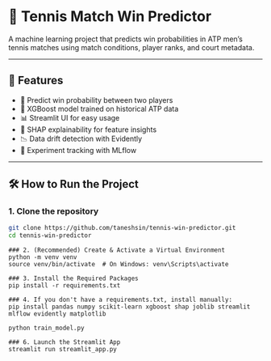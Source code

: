 # 🎾 Tennis Match Win Predictor

A machine learning project that predicts win probabilities in ATP men’s tennis matches using match conditions, player ranks, and court metadata.

---

## 🚀 Features

- 🎯 Predict win probability between two players
- 🧠 XGBoost model trained on historical ATP data
- 📊 Streamlit UI for easy usage
- 🔬 SHAP explainability for feature insights
- 📉 Data drift detection with Evidently
- 🧪 Experiment tracking with MLflow

---

## 🛠 How to Run the Project

### 1. Clone the repository
```bash
git clone https://github.com/taneshsin/tennis-win-predictor.git
cd tennis-win-predictor
```
```
### 2. (Recommended) Create & Activate a Virtual Environment
python -m venv venv
source venv/bin/activate  # On Windows: venv\Scripts\activate
```

```
### 3. Install the Required Packages
pip install -r requirements.txt
```
```
### 4. If you don't have a requirements.txt, install manually:
pip install pandas numpy scikit-learn xgboost shap joblib streamlit mlflow evidently matplotlib
```
``` ### 5. Train the Model (Optional – if you want to retrain)
python train_model.py
```
```
### 6. Launch the Streamlit App
streamlit run streamlit_app.py
```
